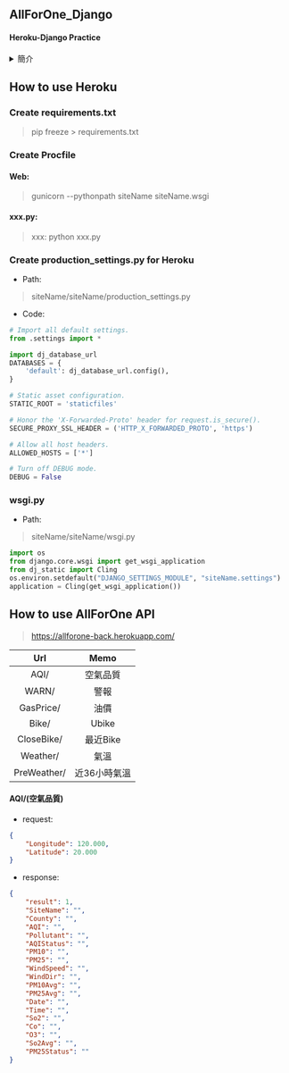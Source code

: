 ## AllForOne_Django
#### Heroku-Django Practice

<details>
  <summary> 簡介 </summary>
   
   - AllForOne API backstage
   
   - 開發工具
      - Pycharm
      - Django 3.0.8
    
   - Note
      - How to use Heroku
      
      - How to use AllForOne API
</details>


## How to use Heroku

### Create requirements.txt 
> pip freeze > requirements.txt

### Create Procfile

#### Web: 
> gunicorn --pythonpath siteName siteName.wsgi 

#### xxx.py: 
> xxx: python xxx.py

### Create production_settings.py for Heroku
* Path: 
> siteName/siteName/production_settings.py 

* Code:

```python
# Import all default settings.
from .settings import *

import dj_database_url
DATABASES = {
    'default': dj_database_url.config(),
}

# Static asset configuration.
STATIC_ROOT = 'staticfiles'

# Honor the 'X-Forwarded-Proto' header for request.is_secure().
SECURE_PROXY_SSL_HEADER = ('HTTP_X_FORWARDED_PROTO', 'https')

# Allow all host headers.
ALLOWED_HOSTS = ['*']

# Turn off DEBUG mode.
DEBUG = False
```
### wsgi.py
* Path: 
> siteName/siteName/wsgi.py

```python
import os
from django.core.wsgi import get_wsgi_application
from dj_static import Cling
os.environ.setdefault("DJANGO_SETTINGS_MODULE", "siteName.settings")
application = Cling(get_wsgi_application())
```

## How to use AllForOne API

> https://allforone-back.herokuapp.com/

Url | Memo |
|:---:|:---:|
|AQI/ | 空氣品質 | 
|WARN/ | 警報 | 
|GasPrice/ | 油價 | 
|Bike/ | Ubike |
|CloseBike/| 最近Bike |
|Weather/ | 氣溫 |
|PreWeather/ | 近36小時氣溫 |

#### AQI/(空氣品質)
* request:
```json
{
    "Longitude": 120.000, 
    "Latitude": 20.000
}
```
* response: 
```json
{
    "result": 1,
    "SiteName": "",
    "County": "",
    "AQI": "",
    "Pollutant": "",
    "AQIStatus": "",
    "PM10": "",
    "PM25": "",
    "WindSpeed": "",
    "WindDir": "",
    "PM10Avg": "",
    "PM25Avg": "",
    "Date": "",
    "Time": "",
    "So2": "",
    "Co": "",
    "O3": "",
    "So2Avg": "",
    "PM25Status": ""
}
```
